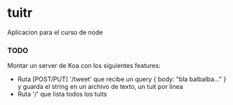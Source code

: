 # tuitr
Aplicacion para el curso de node

### TODO
Montar un server de Koa con los siguientes features:
- Ruta [POST/PUT] '/tweet' que recibe un query { body: "bla balbalba..." } y guarda el string en un archivo de texto, un tuit por linea
- Ruta '/' que lista todos los tuits
